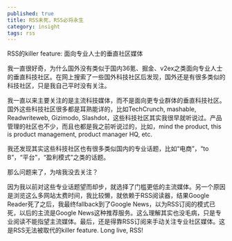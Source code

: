 ```yaml
---
published: true
title: RSS未死，RSS必将永生
category: insight
tags: rss
---
```

RSS的killer feature: 面向专业人士的垂直社区媒体

我一直很好奇，为什么国外没有类似于国内36氪、掘金、v2ex之类面向专业人士的垂直科技社区。在网上搜索了一些国外科技社区后发现，国外还是有很多类似的科技社区，只是我自己平时没有关注。

我一直以来主要关注的是主流科技媒体，而不是面向更专业群体的垂直科技社区。国外这些科技社区很多都是耳熟能详的，比如TechCrunch, mashable, Readwriteweb, Gizimodo, Slashdot，这些科技社区其实我很早就听说过。产品管理的社区也不少，而且也都是我之前听说过的，比如，mind the product, this is product management, product manager HQ, etc.

我还发现其实这些科技社区也有很多类似国内的专业话题，比如“电商”，“to B”，“平台”，“盈利模式”之类的话题。

那么问题来了，为啥我没去关注？

因为我以前对这些专业话题望而却步，就选择了门槛更低的主流媒体。另一个原因是浏览这么多网站太费时间，我比较懒，就依赖于RSS阅读器，结果Google Reader死了之后，我最终fallback到了Google News，以为RSS订阅的模式已死，以后的主流是Google News这种推荐服务。这么理解其实也没毛病，只是专业阅读不能指望主流媒体。最后，还是得靠RSS订阅来手动关注专业社区媒体。这是RSS无法被取代的killer feature. Long live, RSS!
